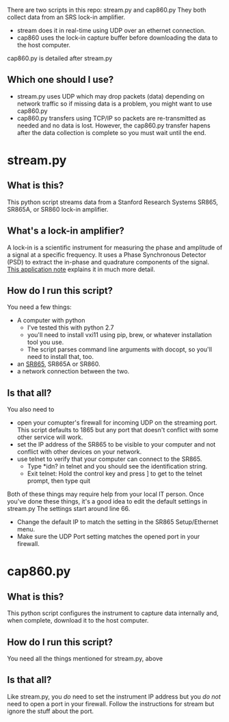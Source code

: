 There are two scripts in this repo: stream.py and cap860.py They both collect data from an SRS lock-in amplifier. 
 * stream does it in real-time using UDP over an ethernet connection. 
 * cap860 uses the lock-in capture buffer before downloading the data to the host computer.
 
cap860.py is detailed after stream.py
## Which one should I use?
 * stream.py uses UDP which may drop packets (data) depending on network traffic so if missing data is a problem, 
 you might want to use cap860.py
 * cap860.py transfers using TCP/IP so packets are re-transmitted as needed and no data is lost. However, 
 the cap860.py transfer hapens after the data collection is complete so you must wait until the end.
 
# stream.py
## What is this?
This python script streams data from a Stanford Research Systems SR865, SR865A, or SR860 lock-in amplifier.
## What's a lock-in amplifier?
A lock-in is a scientific instrument for measuring the phase and amplitude of a signal at a specific frequency.
It uses a Phase Synchronous Detector (PSD) to extract the in-phase and quadrature components of the signal.
[This application note](http://www.thinksrs.com/downloads/PDFs/ApplicationNotes/AboutLIAs.pdf) explains it in much more detail.
## How do I run this script?
You need a few things:
 * A computer with python
   * I've tested this with python 2.7
   * you'll need to install vxi11 using pip, brew, or whatever installation tool you use.
   * The script parses command line arguments with docopt, so you'll need to install that, too.
 * an [SR865](http://www.thinksrs.com/products/SR865A.htm), SR865A or SR860.
 * a network connection between the two.

## Is that all?
You also need to
 * open your comupter's firewall for incoming UDP on the streaming port. This script defaults to 1865 but any port that 
 doesn't conflict with some other service will work.
 * set the IP address of the SR865 to be visible to your computer and not conflict with other devices on your network.
 * use telnet to verify that your computer can connect to the SR865.
   * Type *idn? in telnet and you should see the identification string.
   * Exit telnet: Hold the control key and press ] to get to the telnet prompt, then type quit

Both of these things may require help from your local IT person. Once you've done these things, 
it's a good idea to edit the default settings in stream.py The settings start around line 66.
 * Change the default IP to match the setting in the SR865 Setup/Ethernet menu.
 * Make sure the UDP Port setting matches the opened port in your firewall.

# cap860.py
## What is this?
This python script configures the instrument to capture data internally and, when complete, download it to the host computer. 
## How do I run this script?
You need all the things mentioned for stream.py, above

## Is that all?
Like stream.py, you *do* need to set the instrument IP address but you *do not* need to open a port in your firewall. Follow the instructions for stream but ignore the stuff about the port.
